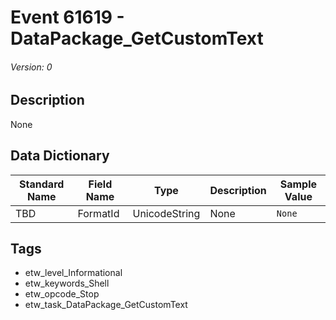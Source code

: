 # Event 61619 - DataPackage_GetCustomText
###### Version: 0

## Description
None

## Data Dictionary
|Standard Name|Field Name|Type|Description|Sample Value|
|---|---|---|---|---|
|TBD|FormatId|UnicodeString|None|`None`|

## Tags
* etw_level_Informational
* etw_keywords_Shell
* etw_opcode_Stop
* etw_task_DataPackage_GetCustomText